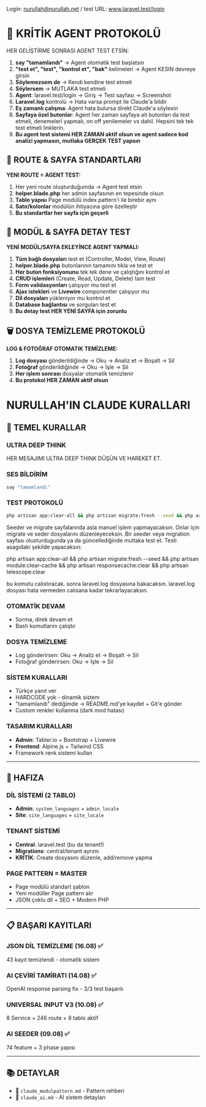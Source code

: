 Login: nurullah@nurullah.net / test
URL: www.laravel.test/login

# 🤖 KRİTİK AGENT PROTOKOLÜ
HER GELİŞTİRME SONRASI AGENT TEST ETSİN:
1. **say "tamamlandı"** → Agent otomatik test başlatsın
2. **"test et", "test", "kontrol et", "bak"** kelimeleri → Agent KESIN devreye girsin
3. **Söylemezsem de** → Kendi kendine test etmeli
4. **Söylersem** → MUTLAKA test etmeli
5. **Agent**: laravel.test/login → Giriş → Test sayfası → Screenshot
6. **Laravel.log** kontrolü → Hata varsa prompt ile Claude'a bildir
7. **Eş zamanlı çalışma**: Agent hata bulursa direkt Claude'a söylesin
7. **Sayfaya özel butonlar**: Agent her zaman sayfaya ait butonları da test etmeli, denemeleri yapmalı, on off yenilemeler vs dahil. Hepsini tek tek test etmeli linklerin.
8. **Bu agent test sistemi HER ZAMAN aktif olsun ve agent sadece kod analizi yapmasın, mutlaka GERÇEK TEST yapsın**

## 🎯 ROUTE & SAYFA STANDARTLARI
**YENI ROUTE = AGENT TEST:**
1. Her yeni route oluşturduğumda → Agent test etsin
2. **helper.blade.php** her admin sayfasının en tepesinde olsun
3. **Tablo yapısı** Page modülü index pattern'i ile birebir aynı
4. **Satır/kolonlar** modülün ihtiyacına göre özelleştir
5. **Bu standartlar her sayfa için geçerli**

## 🧪 MODÜL & SAYFA DETAY TEST
**YENİ MODÜL/SAYFA EKLEYİNCE AGENT YAPMALI:**
1. **Tüm bağlı dosyaları** test et (Controller, Model, View, Route)
2. **helper.blade.php** butonlarının tamamını tıkla ve test et
3. **Her buton fonksiyonunu** tek tek dene ve çalıştığını kontrol et
4. **CRUD işlemleri** (Create, Read, Update, Delete) tam test
5. **Form validasyonları** çalışıyor mu test et
6. **Ajax istekleri** ve **Livewire** componentler çalışıyor mu
7. **Dil dosyaları** yükleniyor mu kontrol et
8. **Database bağlantısı** ve sorguları test et
9. **Bu detay test HER YENİ SAYFA için zorunlu**

## 🗑️ DOSYA TEMİZLEME PROTOKOLÜ
**LOG & FOTOĞRAF OTOMATIK TEMİZLEME:**
1. **Log dosyası** gönderildiğinde → Oku → Analiz et → Boşalt → Sil
2. **Fotoğraf** gönderildiğinde → Oku → İşle → Sil  
3. **Her işlem sonrası** dosyalar otomatik temizlenir
4. **Bu protokol HER ZAMAN aktif olsun**

# NURULLAH'IN CLAUDE KURALLARI

## 🚨 TEMEL KURALLAR

### ULTRA DEEP THINK
HER MESAJIMI ULTRA DEEP THINK DÜŞÜN VE HAREKET ET.

### SES BİLDİRİM
```bash
say "tamamlandı"
```

### TEST PROTOKOLÜ
```bash
php artisan app:clear-all && php artisan migrate:fresh --seed && php artisan module:clear-cache && php artisan responsecache:clear && php artisan telescope:clear
```



Seeder ve migrate sayfalarında asla manuel işlem yapmayacaksın.
Onlar için migrate ve seder dosyalarını düzenleyeceksin. 
Bir seeder veya migration sayfası olusturdugunda ya da güncellediğinde mutlaka test et. Testi asagıdaki şekilde yapacaksın: 

php artisan app:clear-all && php artisan migrate:fresh --seed && php artisan module:clear-cache && php artisan responsecache:clear && php artisan telescope:clear

bu komutu calıstıracak. sonra laravel.log dosyasına bakacaksın. laravel.log dosyası hata vermeden calısana kadar tekrarlayacaksın.



### OTOMATİK DEVAM
- Sorma, direk devam et
- Bash komutlarını çalıştır

### DOSYA TEMİZLEME
- Log gönderirsen: Oku → Analiz et → Boşalt → Sil
- Fotoğraf gönderirsen: Oku → İşle → Sil

### SİSTEM KURALLARI
- Türkçe yanıt ver
- HARDCODE yok - dinamik sistem
- "tamamlandı" dediğimde → README.md'ye kaydet + Git'e gönder
- Custom renkler kullanma (dark mod hatası)

### TASARIM KURALLARI
- **Admin**: Tabler.io + Bootstrap + Livewire
- **Frontend**: Alpine.js + Tailwind CSS
- Framework renk sistemi kullan

---

## 💾 HAFIZA

### DİL SİSTEMİ (2 TABLO)
- **Admin**: `system_languages` + `admin_locale`
- **Site**: `site_languages` + `site_locale`

### TENANT SİSTEMİ
- **Central**: laravel.test (bu da tenant!)
- **Migrations**: central/tenant ayrımı
- **KRİTİK**: Create dosyasını düzenle, add/remove yapma

### PAGE PATTERN = MASTER
- Page modülü standart şablon
- Yeni modüller Page pattern alır
- JSON çoklu dil + SEO + Modern PHP

---

## 📋 BAŞARI KAYITLARI

### JSON DİL TEMİZLEME (16.08) ✅
43 kayıt temizlendi - otomatik sistem

### AI ÇEVİRİ TAMİRATI (14.08) ✅  
OpenAI response parsing fix - 3/3 test başarılı

### UNIVERSAL INPUT V3 (10.08) ✅
8 Service + 246 route + 8 tablo aktif

### AI SEEDER (09.08) ✅
74 feature + 3 phase yapısı

---

## 📚 DETAYLAR
- 📖 `claude_modulpattern.md` - Pattern rehberi
- 🤖 `claude_ai.md` - AI sistem detayları

